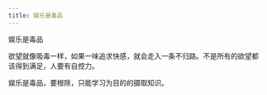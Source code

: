 ```yaml
---
title: 娱乐是毒品
---
```

娱乐是毒品

欲望就像吸毒一样，如果一味追求快感，就会走入一条不归路。不是所有的欲望都该得到满足，人要有自控力。

娱乐是毒品，要根除，只能学习为目的的摄取知识。
